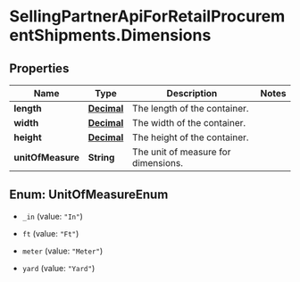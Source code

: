 # SellingPartnerApiForRetailProcurementShipments.Dimensions

## Properties
Name | Type | Description | Notes
------------ | ------------- | ------------- | -------------
**length** | [**Decimal**](Decimal.md) | The length of the container. | 
**width** | [**Decimal**](Decimal.md) | The width of the container. | 
**height** | [**Decimal**](Decimal.md) | The height of the container. | 
**unitOfMeasure** | **String** | The unit of measure for dimensions. | 


<a name="UnitOfMeasureEnum"></a>
## Enum: UnitOfMeasureEnum


* `_in` (value: `"In"`)

* `ft` (value: `"Ft"`)

* `meter` (value: `"Meter"`)

* `yard` (value: `"Yard"`)




